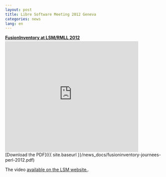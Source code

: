 ```yaml
---
layout: post
title: Libre Software Meeting 2012 Geneva
categories: news
lang: en
---
```


<div id="__ss_13627852" style="width: 427px;"><strong style="display: block; margin: 12px 0 4px;"><a title="FusionInventory at LSM/RMLL 2012" href="http://www.slideshare.net/wawa/fusioninventory-at-lsmrmll-2012" target="_blank">FusionInventory at LSM/RMLL 2012</a></strong> <iframe style="border-style: solid; border-color: #cccccc; -moz-border-top-colors: none; -moz-border-right-colors: none; -moz-border-bottom-colors: none; -moz-border-left-colors: none; -moz-border-image: none; border-width: 1px 1px 0px;" src="http://www.slideshare.net/slideshow/embed_code/13627852" frameborder="0" marginwidth="0" marginheight="0" scrolling="no" width="427" height="356"></iframe></div>
[Download the PDF]({{ site.baseurl }}/news_docs/fusioninventory-journees-perl-2012.pdf)

The video [available on the LSM website.](http://video.rmll.info/videos/fusioninventory/).

